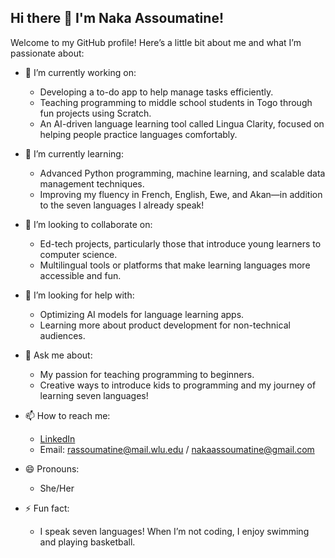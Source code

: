 ## Hi there 👋 I'm Naka Assoumatine!

Welcome to my GitHub profile! Here’s a little bit about me and what I’m passionate about:

- 🔭 I’m currently working on:
  - Developing a to-do app to help manage tasks efficiently.
  - Teaching programming to middle school students in Togo through fun projects using Scratch.
  - An AI-driven language learning tool called Lingua Clarity, focused on helping people practice languages comfortably.

- 🌱 I’m currently learning:
  - Advanced Python programming, machine learning, and scalable data management techniques.
  - Improving my fluency in French, English, Ewe, and Akan—in addition to the seven languages I already speak!

- 👯 I’m looking to collaborate on:
  - Ed-tech projects, particularly those that introduce young learners to computer science.
  - Multilingual tools or platforms that make learning languages more accessible and fun.

- 🤔 I’m looking for help with:
  - Optimizing AI models for language learning apps.
  - Learning more about product development for non-technical audiences.

- 💬 Ask me about:
  - My passion for teaching programming to beginners.
  - Creative ways to introduce kids to programming and my journey of learning seven languages!

- 📫 How to reach me:
  - [LinkedIn](https://www.linkedin.com/in/naka-assoumatine-a31a8b250/)
  - Email: rassoumatine@mail.wlu.edu / nakaassoumatine@gmail.com

- 😄 Pronouns: 
  - She/Her

- ⚡ Fun fact: 
  - I speak seven languages! When I’m not coding, I enjoy swimming and playing basketball.

